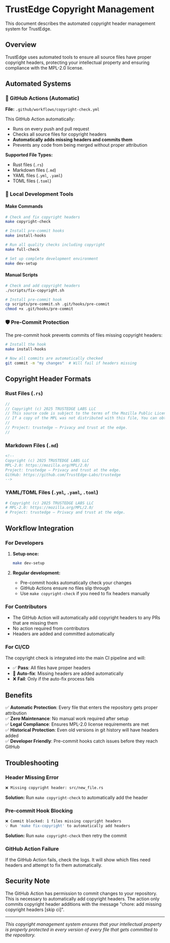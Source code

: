 <!--
Copyright (c) 2025 TRUSTEDGE LABS LLC
MPL-2.0: https://mozilla.org/MPL/2.0/
Project: trustedge — Privacy and trust at the edge.
GitHub: https://github.com/TrustEdge-Labs/trustedge
-->

# TrustEdge Copyright Management

This document describes the automated copyright header management system for TrustEdge.

## Overview

TrustEdge uses automated tools to ensure all source files have proper copyright headers, protecting your intellectual property and ensuring compliance with the MPL-2.0 license.

## Automated Systems

### 🤖 GitHub Actions (Automatic)

**File:** `.github/workflows/copyright-check.yml`

This GitHub Action automatically:
- Runs on every push and pull request
- Checks all source files for copyright headers
- **Automatically adds missing headers and commits them**
- Prevents any code from being merged without proper attribution

**Supported File Types:**
- Rust files (`.rs`)
- Markdown files (`.md`) 
- YAML files (`.yml`, `.yaml`)
- TOML files (`.toml`)

### 🔧 Local Development Tools

#### Make Commands
```bash
# Check and fix copyright headers
make copyright-check

# Install pre-commit hooks
make install-hooks

# Run all quality checks including copyright
make full-check

# Set up complete development environment
make dev-setup
```

#### Manual Scripts
```bash
# Check and add copyright headers
./scripts/fix-copyright.sh

# Install pre-commit hook
cp scripts/pre-commit.sh .git/hooks/pre-commit
chmod +x .git/hooks/pre-commit
```

### 🛡️ Pre-Commit Protection

The pre-commit hook prevents commits of files missing copyright headers:

```bash
# Install the hook
make install-hooks

# Now all commits are automatically checked
git commit -m "my changes"  # Will fail if headers missing
```

## Copyright Header Formats

### Rust Files (`.rs`)
```rust
//
// Copyright (c) 2025 TRUSTEDGE LABS LLC
// This source code is subject to the terms of the Mozilla Public License, v. 2.0.
// If a copy of the MPL was not distributed with this file, You can obtain one at https://mozilla.org/MPL/2.0/
//
// Project: trustedge — Privacy and trust at the edge.
//
```

### Markdown Files (`.md`)
```markdown
<!--
Copyright (c) 2025 TRUSTEDGE LABS LLC
MPL-2.0: https://mozilla.org/MPL/2.0/
Project: trustedge — Privacy and trust at the edge.
GitHub: https://github.com/TrustEdge-Labs/trustedge
-->
```

### YAML/TOML Files (`.yml`, `.yaml`, `.toml`)
```yaml
# Copyright (c) 2025 TRUSTEDGE LABS LLC
# MPL-2.0: https://mozilla.org/MPL/2.0/
# Project: trustedge — Privacy and trust at the edge.
```

## Workflow Integration

### For Developers

1. **Setup once:**
   ```bash
   make dev-setup
   ```

2. **Regular development:**
   - Pre-commit hooks automatically check your changes
   - GitHub Actions ensure no files slip through
   - Use `make copyright-check` if you need to fix headers manually

### For Contributors

- The GitHub Action will automatically add copyright headers to any PRs that are missing them
- No action required from contributors
- Headers are added and committed automatically

### For CI/CD

The copyright check is integrated into the main CI pipeline and will:
- ✅ **Pass**: All files have proper headers
- 🔄 **Auto-fix**: Missing headers are added automatically
- ❌ **Fail**: Only if the auto-fix process fails

## Benefits

✅ **Automatic Protection**: Every file that enters the repository gets proper attribution  
✅ **Zero Maintenance**: No manual work required after setup  
✅ **Legal Compliance**: Ensures MPL-2.0 license requirements are met  
✅ **Historical Protection**: Even old versions in git history will have headers added  
✅ **Developer Friendly**: Pre-commit hooks catch issues before they reach GitHub  

## Troubleshooting

### Header Missing Error
```bash
❌ Missing copyright header: src/new_file.rs
```
**Solution:** Run `make copyright-check` to automatically add the header

### Pre-commit Hook Blocking
```bash
❌ Commit blocked: 1 files missing copyright headers
💡 Run 'make fix-copyright' to automatically add headers
```
**Solution:** Run `make copyright-check` then retry the commit

### GitHub Action Failure
If the GitHub Action fails, check the logs. It will show which files need headers and attempt to fix them automatically.

## Security Note

The GitHub Action has permission to commit changes to your repository. This is necessary to automatically add copyright headers. The action only commits copyright header additions with the message "chore: add missing copyright headers [skip ci]".

---

*This copyright management system ensures that your intellectual property is properly protected in every version of every file that gets committed to the repository.*
